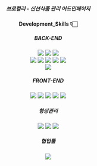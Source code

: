 <div align=center>

##### 브로컬리 - 신선식품 관리 어드민페이지

#### Development_Skills 👇🏻

##### BACK-END
<img src="https://img.shields.io/badge/Spring-6DB33F?style=flat&logo=Spring&logoColor=white"/>
<img src="https://img.shields.io/badge/Spring Boot-6DB33F?style=flat&logo=Spring Boot&logoColor=white"/>
<img src="https://img.shields.io/badge/Java-007396?style=flat&logo=Java&logoColor=white"/>
<br>
<img src="https://img.shields.io/badge/Oracle-F80000?style=flat&logo=Oracle&logoColor=white"/>
<img src="https://img.shields.io/badge/MySQL-4479A1?style=flat&logo=MySQL&logoColor=white"/>
<img src="https://img.shields.io/badge/JPA-34E27A?style=flat&logo=JPA&logoColor=white"/>
<img src="https://img.shields.io/badge/Hibernate-59666C?style=flat&logo=Hibernate&logoColor=white"/>
<img src="https://img.shields.io/badge/Mybatis-1F4056?style=flat&logo=Mybatis&logoColor=white"/>
<br>
<img src="https://img.shields.io/badge/Apache Nifi-D22128?style=flat&logo=Apache&logoColor=white"/>

##### FRONT-END
<img src="https://img.shields.io/badge/HTML5-E34F26?style=flat&logo=HTML5&logoColor=white"/></a> 
<img src="https://img.shields.io/badge/CSS3-1572B6?style=flat&logo=CSS3&logoColor=white"/></a> 
<img src="https://img.shields.io/badge/JavaScript-F7DF1E?style=flat&logo=JavaScript&logoColor=white"/></a>
<img src="https://img.shields.io/badge/jQuery-0769AD?style=flat&logo=jQuery&logoColor=white"/></a>
<img src="https://img.shields.io/badge/Bootstrap-7952B3?style=flat&logo=Bootstrap&logoColor=white"/></a> 

##### 형상관리
<img src="https://img.shields.io/badge/Git-F05032?style=flat&logo=Git&logoColor=white"/></a> 
<img src="https://img.shields.io/badge/GitHub-181717?style=flat&logo=GitHub&logoColor=white"/></a> 
<img src="https://img.shields.io/badge/Svn-3884FF?style=flat&logo=Svn&logoColor=white"/></a> 

##### 협업툴
<img src="https://img.shields.io/badge/Notion-000000?style=flat&logo=Notion&logoColor=white"/></a>

</div>
